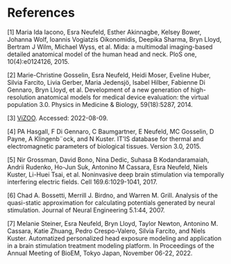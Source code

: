 # References

[1] Maria Ida Iacono, Esra Neufeld, Esther Akinnagbe, Kelsey Bower, Johanna Wolf, Ioannis Vogiatzis Oikonomidis, Deepika Sharma, Bryn Lloyd, Bertram J Wilm, Michael Wyss, et al. Mida: a multimodal imaging-based detailed anatomical model of the human head and neck. PloS one, 10(4):e0124126, 2015.

[2] Marie-Christine Gosselin, Esra Neufeld, Heidi Moser, Eveline Huber, Silvia Farcito, Livia Gerber, Maria Jedensjö, Isabel Hilber, Fabienne Di Gennaro, Bryn Lloyd, et al. Development of a new generation of high-resolution anatomical models for medical device evaluation: the virtual population 3.0. Physics in Medicine & Biology, 59(18):5287, 2014.

[3] [ViZOO](https://itis.swiss/virtual-population/animal-models/animals/). Accessed: 2022-08-09.

[4] PA Hasgall, F Di Gennaro, C Baumgartner, E Neufeld, MC Gosselin, D Payne, A Klingenb¨ock, and N Kuster. IT’IS database for thermal and electromagnetic parameters of biological tissues. Version 3.0, 2015.

[5] Nir Grossman, David Bono, Nina Dedic, Suhasa B Kodandaramaiah, Andrii Rudenko, Ho-Jun Suk, Antonino M Cassara, Esra Neufeld, Niels Kuster, Li-Huei Tsai, et al. Noninvasive deep brain stimulation via temporally interfering electric fields. Cell 169.6:1029-1041, 2017.

[6] Chad A. Bossetti, Merrill J. Birdno, and Warren M. Grill. Analysis of the quasi-static approximation for calculating potentials generated by neural stimulation. Journal of Neural Engineering 5.1:44, 2007.

[7] Melanie Steiner, Esra Neufeld, Bryn Lloyd, Taylor Newton, Antonino M. Cassara, Katie Zhuang, Pedro Crespo-Valero, Silvia Farcito, and Niels Kuster. Automatized personalized head exposure modeling and application in a brain stimulation treatment modeling platform. In Proceedings of the Annual Meeting of BioEM, Tokyo Japan, November 06-22, 2022.
